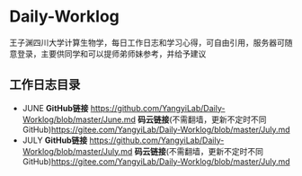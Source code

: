 # Daily-Worklog
王子渊四川大学计算生物学，每日工作日志和学习心得，可自由引用，服务器可随意登录，主要供同学和可以提师弟师妹参考，并给予建议
## 工作日志目录
+ JUNE 
  **GitHub链接** https://github.com/YangyiLab/Daily-Worklog/blob/master/June.md
  **码云链接**(不需翻墙，更新不定时不同GitHub)https://gitee.com/YangyiLab/Daily-Worklog/blob/master/July.md
+ JULY 
  **GitHub链接** https://github.com/YangyiLab/Daily-Worklog/blob/master/July.md
  **码云链接**(不需翻墙，更新不定时不同GitHub)https://gitee.com/YangyiLab/Daily-Worklog/blob/master/July.md